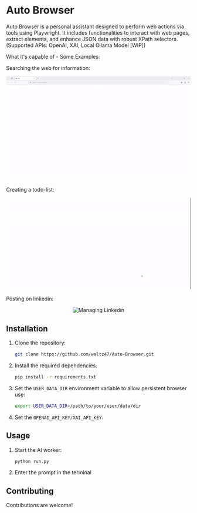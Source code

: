 # Auto Browser

Auto Browser is a personal assistant designed to perform web actions via tools using Playwright. It includes functionalities to interact with web pages, extract elements, and enhance JSON data with robust XPath selectors.
(Supported APIs: OpenAI, XAI, Local Ollama Model [WIP])

What it's capable of - Some Examples:

Searching the web for information:

<div align="center">
    <img src="docs/clips/browse.gif" width="600" alt="Searching the web">
</div>

Creating a todo-list:

<div align="center">
    <img src="docs/clips/todo.gif" width="600" alt="Creating To-do Lists">
</div>

Posting on linkedin:

<div align="center">
    <img src="docs/clips/lnkdin.gif" width="600" alt="Managing Linkedin">
</div>




## Installation

1. Clone the repository:
    ```sh
    git clone https://github.com/waltz47/Auto-Browser.git
    ```

2. Install the required dependencies:
    ```sh
    pip install -r requirements.txt
    ```

3. Set the `USER_DATA_DIR` environment variable to allow persistent browser use:
    ```sh
    export USER_DATA_DIR=/path/to/your/user/data/dir
    ```

4. Set the `OPENAI_API_KEY/XAI_API_KEY`.
   

## Usage

1. Start the AI worker:
    ```sh
    python run.py
    ```

2. Enter the prompt in the terminal

## Contributing

Contributions are welcome!
